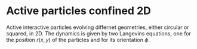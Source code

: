 # Active particles confined 2D
Active interactive particles evolving differnet geometries, either circular or squared, in 2D. The dynamics is given by two Langevins equations, one for the position $r(x,y)$ of the particles and for its orientation $\phi$.